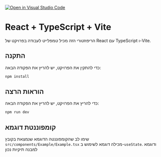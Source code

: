 [![Open in Visual Studio Code](https://classroom.github.com/assets/open-in-vscode-718a45dd9cf7e7f842a935f5ebbe5719a5e09af4491e668f4dbf3b35d5cca122.svg)](https://classroom.github.com/online_ide?assignment_repo_id=12304690&assignment_repo_type=AssignmentRepo)
# React + TypeScript + Vite

הריפוזטורי הזה מכיל טמפלייט לעבודה בפרויקט של React עם TypeScript ו-Vite.

## התקנה

כדי להתקין את הפרויקט, יש להריץ את הפקודה הבאה:

```bash
npm install
```

## הוראות הרצה

כדי להריץ את הפרויקט, יש להריץ את הפקודה הבאה:

```bash
npm run dev
```

## קומפוננטת דוגמא

שימו לב שהקומפוננטה הדוגמא שנמצאת בקובץ `src/components/Example/Example.tsx` מכילה דוגמא לשימוש ב-`useState`. ודוגמא למבנה תיקיות נכון